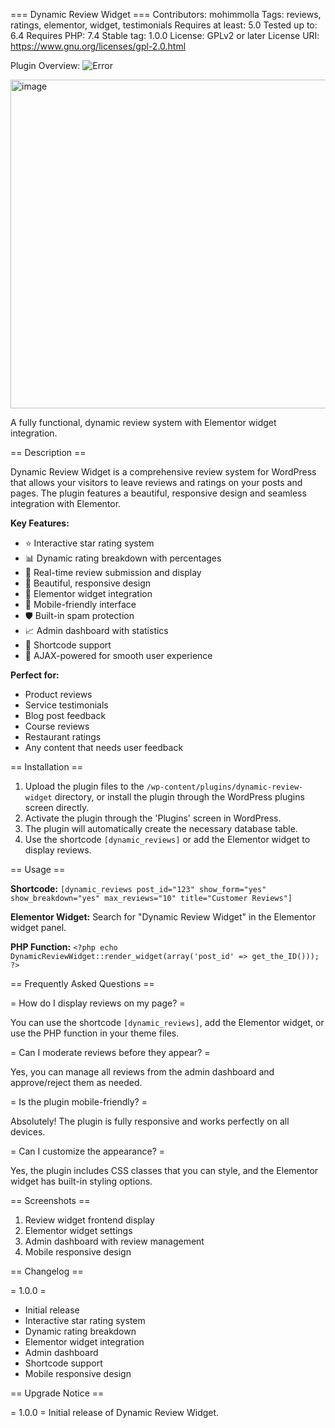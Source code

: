 === Dynamic Review Widget ===
Contributors: mohimmolla
Tags: reviews, ratings, elementor, widget, testimonials
Requires at least: 5.0
Tested up to: 6.4
Requires PHP: 7.4
Stable tag: 1.0.0
License: GPLv2 or later
License URI: https://www.gnu.org/licenses/gpl-2.0.html

Plugin Overview: ![Error](https://drive.google.com/file/d/1B27ftbYDsdP45W00gUCkh7SEPrwgND9q/view?usp=sharing)

<img width="1471" height="526" alt="image" src="https://github.com/user-attachments/assets/58dd21ad-87ab-430a-baf3-7112bb0fe416" />



A fully functional, dynamic review system with Elementor widget integration.

== Description ==

Dynamic Review Widget is a comprehensive review system for WordPress that allows your visitors to leave reviews and ratings on your posts and pages. The plugin features a beautiful, responsive design and seamless integration with Elementor.

**Key Features:**

* ⭐ Interactive star rating system
* 📊 Dynamic rating breakdown with percentages
* 💬 Real-time review submission and display
* 🎨 Beautiful, responsive design
* 🔧 Elementor widget integration
* 📱 Mobile-friendly interface
* 🛡️ Built-in spam protection
* 📈 Admin dashboard with statistics
* 🎯 Shortcode support
* 🔄 AJAX-powered for smooth user experience

**Perfect for:**
* Product reviews
* Service testimonials
* Blog post feedback
* Course reviews
* Restaurant ratings
* Any content that needs user feedback

== Installation ==

1. Upload the plugin files to the `/wp-content/plugins/dynamic-review-widget` directory, or install the plugin through the WordPress plugins screen directly.
2. Activate the plugin through the 'Plugins' screen in WordPress.
3. The plugin will automatically create the necessary database table.
4. Use the shortcode `[dynamic_reviews]` or add the Elementor widget to display reviews.

== Usage ==

**Shortcode:**
`[dynamic_reviews post_id="123" show_form="yes" show_breakdown="yes" max_reviews="10" title="Customer Reviews"]`

**Elementor Widget:**
Search for "Dynamic Review Widget" in the Elementor widget panel.

**PHP Function:**
`<?php echo DynamicReviewWidget::render_widget(array('post_id' => get_the_ID())); ?>`

== Frequently Asked Questions ==

= How do I display reviews on my page? =

You can use the shortcode `[dynamic_reviews]`, add the Elementor widget, or use the PHP function in your theme files.

= Can I moderate reviews before they appear? =

Yes, you can manage all reviews from the admin dashboard and approve/reject them as needed.

= Is the plugin mobile-friendly? =

Absolutely! The plugin is fully responsive and works perfectly on all devices.

= Can I customize the appearance? =

Yes, the plugin includes CSS classes that you can style, and the Elementor widget has built-in styling options.

== Screenshots ==

1. Review widget frontend display
2. Elementor widget settings
3. Admin dashboard with review management
4. Mobile responsive design

== Changelog ==

= 1.0.0 =
* Initial release
* Interactive star rating system
* Dynamic rating breakdown
* Elementor widget integration
* Admin dashboard
* Shortcode support
* Mobile responsive design

== Upgrade Notice ==

= 1.0.0 =
Initial release of Dynamic Review Widget.
